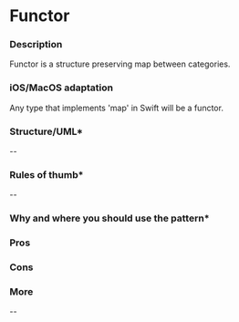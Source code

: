 
# Functor

### Description </br>
Functor is a structure preserving map between categories. </br>


### iOS/MacOS adaptation </br>
Any type that implements 'map' in Swift will be a functor. </br>

### Structure/UML*
--

### Rules of thumb*
--

### Why and where you should use the pattern*

### Pros </br>

### Cons </br>

### More
--
